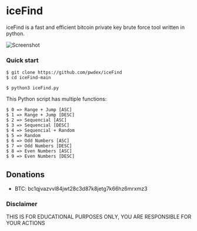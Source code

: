 # iceFind

iceFind is a fast and efficient bitcoin private key brute force tool written in python.

![Screenshot](https://user-images.githubusercontent.com/108803064/178140290-c1692406-c0f9-42b8-965f-3264d2a51207.png)

### Quick start

    $ git clone https://github.com/pwdex/iceFind
    $ cd iceFind-main
    
    $ python3 iceFind.py


This Python script has multiple functions:

    $ 0 => Range + Jump [ASC]
    $ 1 => Range + Jump [DESC]
    $ 2 => Sequencial [ASC]
    $ 3 => Sequencial [DESC]
    $ 4 => Sequencial + Random
    $ 5 => Random
    $ 6 => Odd Numbers [ASC]
    $ 7 => Odd Numbers [DESC]
    $ 8 => Even Numbers [ASC]
    $ 9 => Even Numbers [DESC]


## Donations

- BTC: bc1qjvazvvl84jwt28c3d87k8jetg7k66hz6mrxmz3


### Disclaimer

THIS IS FOR EDUCATIONAL PURPOSES ONLY, YOU ARE RESPONSIBLE FOR YOUR ACTIONS
